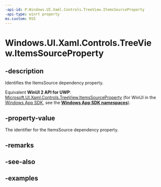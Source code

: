 ```yaml
---
-api-id: P:Windows.UI.Xaml.Controls.TreeView.ItemsSourceProperty
-api-type: winrt property
ms.custom: RS5
---
```


<!-- Property syntax.
public DependencyProperty ItemsSourceProperty { get; }
-->

# Windows.UI.Xaml.Controls.TreeView.ItemsSourceProperty

## -description

Identifies the ItemsSource dependency property.

Equivalent **WinUI 2 API for UWP**: [Microsoft.UI.Xaml.Controls.TreeView.ItemsSourceProperty](/windows/winui/api/microsoft.ui.xaml.controls.treeview.itemssourceproperty) (for WinUI in the [Windows App SDK](/windows/apps/windows-app-sdk/), see the **[Windows App SDK namespaces](/windows/windows-app-sdk/api/winrt/)**).

## -property-value

The identifier for the ItemsSource dependency property.

## -remarks

## -see-also

## -examples

